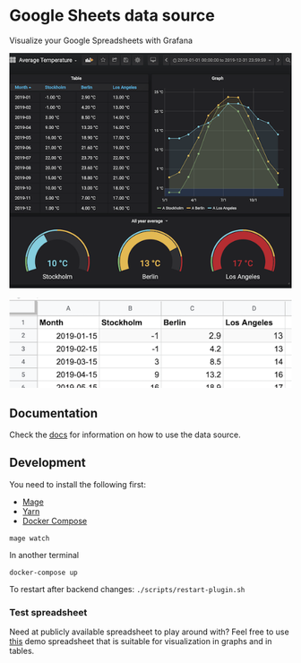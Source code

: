 # Google Sheets data source

Visualize your Google Spreadsheets with Grafana

![Visualize temperature date in Grafana Google Spreadsheets data source](./src/docs/img/dashboard.png)

![Average temperatures in Google Sheets](./src/docs/img/spreadsheet.png)

## Documentation

Check the [docs](https://github.com/grafana/google-sheets-datasource/blob/master/src/README.md) for information on how to use the data source.

## Development

You need to install the following first:

- [Mage](https://magefile.org/)
- [Yarn](https://yarnpkg.com/)
- [Docker Compose](https://docs.docker.com/compose/)

```
mage watch
```

In another terminal

```
docker-compose up
```

To restart after backend changes:
`./scripts/restart-plugin.sh`

### Test spreadsheet

Need at publicly available spreadsheet to play around with? Feel free to use [this](https://docs.google.com/spreadsheets/d/1TZlZX67Y0s4CvRro_3pCYqRCKuXer81oFp_xcsjPpe8/edit?usp=sharing) demo spreadsheet that is suitable for visualization in graphs and in tables.

